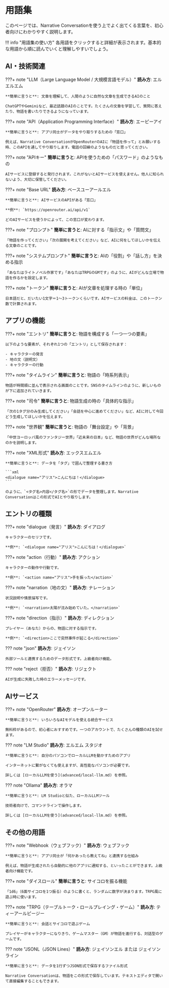 # 用語集

このページでは、Narrative Conversationを使う上でよく出てくる言葉を、初心者向けにわかりやすく説明します。

!!! info "用語集の使い方"
    各用語をクリックすると詳細が表示されます。基本的な用語から順に読んでいくと理解しやすいでしょう。

## AI・技術関連

???+ note "LLM（Large Language Model / 大規模言語モデル）"
    **読み方**: エルエルエム
    
    **簡単に言うと**: 文章を理解して、人間のように自然な文章を生成できるAIのこと
    
    ChatGPTやGeminiなど、最近話題のAIのことです。たくさんの文章を学習して、質問に答えたり、物語を書いたりできるようになっています。

???+ note "API（Application Programming Interface）"
    **読み方**: エーピーアイ
    
    **簡単に言うと**: アプリ同士がデータをやり取りするための「窓口」
    
    例えば、Narrative ConversationがOpenRouterのAIに「物語を作って」とお願いする時、このAPIを通してやり取りします。電話の回線のようなものだと思ってください。

???+ note "APIキー"
    **簡単に言うと**: APIを使うための「パスワード」のようなもの
    
    AIサービスに登録すると発行されます。これがないとAIサービスを使えません。他人に知られないよう、大切に保管してください。

???+ note "Base URL"
    **読み方**: ベースユーアールエル
    
    **簡単に言うと**: AIサービスのAPIがある「窓口」
    
    **例**: `https://openrouter.ai/api/v1`
    
    どのAIサービスを使うかによって、この窓口が変わります。

???+ note "プロンプト"
    **簡単に言うと**: AIに対する「指示文」や「質問文」
    
    「物語を作ってください」「次の展開を考えてください」など、AIに何をしてほしいかを伝える文章のことです。

???+ note "システムプロンプト"
    **簡単に言うと**: AIの「役割」や「話し方」を決める指示
    
    「あなたはライトノベル作家です」「あなたはTRPGのGMです」のように、AIがどんな立場で物語を作るかを設定します。

???+ note "トークン"
    **簡単に言うと**: AIが文章を処理する時の「単位」
    
    日本語だと、だいたい1文字＝1〜3トークンくらいです。AIサービスの料金は、このトークン数で計算されます。

## アプリの機能

???+ note "エントリ"
    **簡単に言うと**: 物語を構成する「一つ一つの要素」
    
    以下のような要素が、それぞれ1つの「エントリ」として保存されます：
    
    - キャラクターの発言
    - 地の文（説明文）
    - キャラクターの行動

???+ note "タイムライン"
    **簡単に言うと**: 物語の「時系列表示」
    
    物語が時間順に並んで表示される画面のことです。SNSのタイムラインのように、新しいものが下に追加されていきます。

???+ note "司令"
    **簡単に言うと**: 物語生成の時の「具体的な指示」
    
    「次の1タグ分のみ生成してください」「会話を中心に進めてください」など、AIに対して今回どう生成してほしいかを伝えます。

???+ note "世界観"
    **簡単に言うと**: 物語の「舞台設定」や「背景」
    
    「中世ヨーロッパ風のファンタジー世界」「近未来の日本」など、物語の世界がどんな場所なのかを説明します。

???+ note "XML形式"
    **読み方**: エックスエムエル
    
    **簡単に言うと**: データを「タグ」で囲んで整理する書き方
    
    ```xml
    <dialogue name="アリス">こんにちは！</dialogue>
    ```
    
    のように、`<タグ名>内容</タグ名>`の形でデータを整理します。Narrative Conversationはこの形式でAIとやり取りします。

## エントリの種類

???+ note "dialogue（発言）"
    **読み方**: ダイアログ
    
    キャラクターのセリフです。
    
    **例**: `<dialogue name="アリス">こんにちは！</dialogue>`

???+ note "action（行動）"
    **読み方**: アクション
    
    キャラクターの動作や行動です。
    
    **例**: `<action name="アリス">手を振った</action>`

???+ note "narration（地の文）"
    **読み方**: ナレーション
    
    状況説明や情景描写です。
    
    **例**: `<narration>太陽が沈み始めていた。</narration>`

???+ note "direction（指示）"
    **読み方**: ディレクション
    
    プレイヤー（あなた）からの、物語に対する指示です。
    
    **例**: `<direction>ここで突然事件が起こる</direction>`

??? note "json"
    **読み方**: ジェイソン
    
    外部ツールと連携するためのデータ形式です。上級者向け機能。

??? note "reject（拒否）"
    **読み方**: リジェクト
    
    AIが生成に失敗した時のエラーメッセージです。

## AIサービス

???+ note "OpenRouter"
    **読み方**: オープンルーター
    
    **簡単に言うと**: いろいろなAIモデルを使える統合サービス
    
    無料枠があるので、初心者におすすめです。一つのアカウントで、たくさんの種類のAIを試せます。

??? note "LM Studio"
    **読み方**: エルエム スタジオ
    
    **簡単に言うと**: 自分のパソコンでローカルLLMを動かすためのアプリ
    
    インターネットに繋がなくても使えますが、高性能なパソコンが必要です。
    
    詳しくは [ローカルLLMを使う](advanced/local-llm.md) を参照。

??? note "Ollama"
    **読み方**: オラマ
    
    **簡単に言うと**: LM Studioと似た、ローカルLLMツール
    
    技術者向けで、コマンドラインで操作します。
    
    詳しくは [ローカルLLMを使う](advanced/local-llm.md) を参照。

## その他の用語

???+ note "Webhook（ウェブフック）"
    **読み方**: ウェブフック
    
    **簡単に言うと**: アプリ同士が「何かあったら教えてね」と連携する仕組み
    
    例えば、物語が生成されたら自動的に他のアプリに通知する、といったことができます。上級者向け機能です。

???+ note "ダイスロール"
    **簡単に言うと**: サイコロを振る機能
    
    「1d6」（6面サイコロを1つ振る）のように書くと、ランダムに数字が決まります。TRPG風に遊ぶ時に使います。

???+ note "TRPG（テーブルトーク・ロールプレイング・ゲーム）"
    **読み方**: ティーアールピージー
    
    **簡単に言うと**: 会話とサイコロで遊ぶゲーム
    
    プレイヤーがキャラクターになりきり、ゲームマスター（GM）が物語を進行する、対話型のゲームです。

??? note "JSONL（JSON Lines）"
    **読み方**: ジェイソンエル または ジェイソンライン
    
    **簡単に言うと**: データを1行ずつJSON形式で保存するファイル形式
    
    Narrative Conversationは、物語をこの形式で保存しています。テキストエディタで開いて直接編集することもできます。
